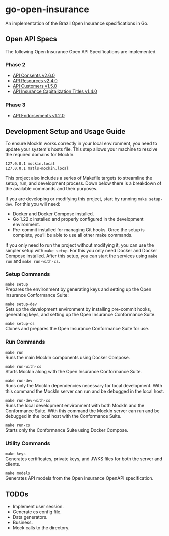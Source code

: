 # go-open-insurance
An implementation of the Brazil Open Insurance specifications in Go.

## Open API Specs
The following Open Insurance Open API Specifications are implemented.

### Phase 2
* [API Consents v2.6.0](https://raw.githubusercontent.com/br-openinsurance/areadesenvolvedor/refs/heads/main/documentation/source/files/swagger/consents_v2.yaml)
* [API Resources v2.4.0](https://raw.githubusercontent.com/br-openinsurance/areadesenvolvedor/bf3804bb85d8248a5ea5c45a0a656b732df4975f/documentation/source/files/swagger/resources_v2.yaml)
* [API Customers v1.5.0](https://raw.githubusercontent.com/br-openinsurance/areadesenvolvedor/2e9a2d43d90e6662c2a4dcffc3b95d00d14d41f7/documentation/source/files/swagger/customers.yaml)
* [API Insurance Capitalization Titles v1.4.0](https://raw.githubusercontent.com/br-openinsurance/areadesenvolvedor/e5e54393cafb0988de148ab4c594f86346752cbc/documentation/source/files/swagger/insurance-capitalization-title.yaml)

### Phase 3
* [API Endorsements v1.2.0](https://raw.githubusercontent.com/br-openinsurance/areadesenvolvedor/2f76347b669236ab39c184b68d6e154148f69685/documentation/source/files/swagger/endorsement.yaml)

## Development Setup and Usage Guide

To ensure MockIn works correctly in your local environment, you need to update your system's hosts file. This step allows your machine to resolve the required domains for MockIn.
```bash
127.0.0.1 mockin.local
127.0.0.1 matls-mockin.local
```

This project also includes a series of Makefile targets to streamline the setup, run, and development process. Down below there is a breakdown of the available commands and their purposes.

If you are developing or modifying this project, start by running `make setup-dev`. For this you will need:
* Docker and Docker Compose installed.
* Go 1.22.x installed and properly configured in the development environment.
* Pre-commit installed for managing Git hooks.
Once the setup is complete, you’ll be able to use all other make commands.

If you only need to run the project without modifying it, you can use the simpler setup with `make setup`. For this you only need Docker and Docker Compose installed.
After this setup, you can start the services using `make run` and `make run-with-cs`.

### Setup Commands
`make setup` \
Prepares the environment by generating keys and setting up the Open Insurance Conformance Suite:

`make setup-dev` \
Sets up the development environment by installing pre-commit hooks, generating keys, and setting up the Open Insurance Conformance Suite.

`make setup-cs` \
Clones and prepares the Open Insurance Conformance Suite for use.

### Run Commands
`make run`\
Runs the main MockIn components using Docker Compose.

`make run-with-cs` \
Starts MockIn along with the Open Insurance Conformance Suite.

`make run-dev` \
Runs only the MockIn dependencies necessary for local development. With this command the MockIn server can run and be debugged in the local host.

`make run-dev-with-cs` \
Runs the local development environment with both MockIn and the Conformance Suite. With this command the MockIn server can run and be debugged in the local host with the Conformance Suite.

`make run-cs` \
Starts only the Conformance Suite using Docker Compose.

### Utility Commands
`make keys` \
Generates certificates, private keys, and JWKS files for both the server and clients.

`make models` \
Generates API models from the Open Insurance OpenAPI specification.

## TODOs
* Implement user session.
* Generate cs config file.
* Data generators.
* Business.
* Mock calls to the directory.
